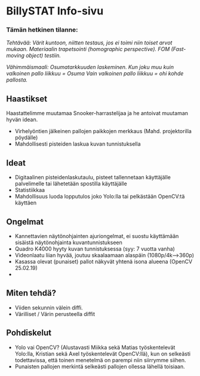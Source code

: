 # BillySTAT Info-sivu

### Tämän hetkinen tilanne:

*Tehtävää: 
Värit kuntoon, niitten testaus, jos ei toimi niin toiset arvot mukaan.
Materiaalin trapetsointi (homographic perspective).
FOM (Fast-moving object) testiin.*


*Vähimmäismaali: 
Osumatarkkuuden laskeminen. Kun joku muu kuin valkoinen pallo liikkuu = Osuma
Vain valkoinen pallo liikkuu = ohi kohde pallosta.*


## Haastikset

Haastattelimme muutamaa Snooker-harrastelijaa ja he antoivat muutaman hyvän idean.

* Virhelyöntien jälkeinen pallojen paikkojen merkkaus (Mahd. projektorilla pöydälle)
* Mahdollisesti pisteiden laskua kuvan tunnistuksella

## Ideat

* Digitaalinen pisteidenlaskutaulu, pisteet tallennetaan käyttäjälle palvelimelle tai lähetetään spostilla käyttäjälle
* Statistiikkaa 
* Mahdollisuus luoda lopputulos joko Yolo:lla tai pelkästään OpenCV:tä käyttäen




## Ongelmat

* Kannettavien näytönohjainten ajuriongelmat, ei suostu käyttämään sisäistä näytönohjainta kuvantunnistukseen
* Quadro K4000 hyyty kuvan tunnistuksessa (syy: 7 vuotta vanha)
* Videonlaatu liian hyvää, joutuu skaalaamaan alaspäin (1080p/4k-->360p)
* Kasassa olevat (punaiset) pallot näkyvät yhtenä isona alueena (OpenCV 25.02.19)
* 

## Miten tehdä?

* Viiden sekunnin välein diffi.
* Värilliset / Värin perusteella diffit



## Pohdiskelut

* Yolo vai OpenCV? (Alustavasti Miikka sekä Matias työskentelevät Yolo:lla, Kristian sekä Axel työskentelevät OpenCV:llä), kun on selkeästi todettavissa, että toinen menetelmä on parempi niin siirrymme siihen.
* Punaisten pallojen merkintä selkeästi pallojen ollessa lähellä toisiaan.


